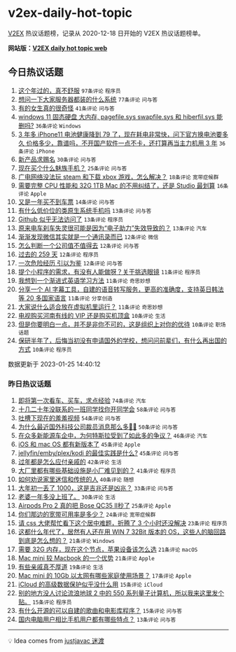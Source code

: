 # v2ex-daily-hot-topic

[V2EX](https://www.v2ex.com/) 热议话题榜，记录从 2020-12-18 日开始的 V2EX 热议话题榜单。

**网站版：[V2EX daily hot topic web](https://boojack.github.io/v2ex-daily-hot-topic-web/)**

## 今日热议话题

<!-- TODAY BEGIN -->

1. [这个年过的，真不舒服](https://www.v2ex.com/t/910529) `97条评论` `程序员`
1. [想问一下大家服务器都装的什么系统](https://www.v2ex.com/t/910554) `77条评论` `问与答`
1. [有的女生真的很奇怪](https://www.v2ex.com/t/910629) `41条评论` `问与答`
1. [windows 11 固态硬盘 大内存, pagefile.sys swapfile.sys 和 hiberfil.sys 能删吗?](https://www.v2ex.com/t/910542) `36条评论` `Windows`
1. [3 年多 iPhone11 电池健康降到 79 了，现在耗电非常快，问下官方换电池要多久 价格多少，靠谱吗，不开国产软件一点不卡，还打算再当主力机用 3 年](https://www.v2ex.com/t/910561) `36条评论` `iPhone`
1. [新产品求赐名](https://www.v2ex.com/t/910532) `30条评论` `问与答`
1. [现在买个什么魅族手机？](https://www.v2ex.com/t/910528) `25条评论` `问与答`
1. [广电网络没法玩 steam 和下载 xbox 游戏，怎么解决？](https://www.v2ex.com/t/910531) `18条评论` `宽带症候群`
1. [需要完整 CPU 性能和 32G 1TB Mac 的不用纠结了，还是 Studio 最划算](https://www.v2ex.com/t/910565) `16条评论` `Apple`
1. [又是一年买不到车票](https://www.v2ex.com/t/910602) `14条评论` `问与答`
1. [有什么低价位的类原生系统手机吗](https://www.v2ex.com/t/910619) `13条评论` `问与答`
1. [Github 似乎无法访问了](https://www.v2ex.com/t/910583) `13条评论` `程序员`
1. [原来电车刹车失灵很可能是因为“电子助力”失效导致的？](https://www.v2ex.com/t/910530) `13条评论` `汽车`
1. [渐渐发现微信其实就是一个通讯录而已](https://www.v2ex.com/t/910603) `12条评论` `微信`
1. [怎么判断一个公司值不值得去](https://www.v2ex.com/t/910597) `12条评论` `问与答`
1. [过去的 259 天](https://www.v2ex.com/t/910587) `12条评论` `程序员`
1. [一次危险经历 引以为鉴](https://www.v2ex.com/t/910581) `12条评论` `问与答`
1. [提个小程序的需求，有没有人能做呀？关于挑选眼镜](https://www.v2ex.com/t/910609) `11条评论` `程序员`
1. [我想到一个渐进式英语学习方法](https://www.v2ex.com/t/910576) `11条评论` `奇思妙想`
1. [分享一个 AI 字幕工具，自建的语音转写服务，更高的准确度，支持英日韩法等 20 多国家语言](https://www.v2ex.com/t/910552) `11条评论` `分享创造`
1. [大家说什么适合放在虚拟机里运行？](https://www.v2ex.com/t/910536) `11条评论` `奇思妙想`
1. [电视购买河南有线的 VIP 还是购买机顶盒](https://www.v2ex.com/t/910604) `10条评论` `生活`
1. [但是你要明白一点，并不是非你不可的，这是组织上对你的优待](https://www.v2ex.com/t/910582) `10条评论` `职场话题`
1. [保研半年了，后悔当初没有申请国外的学校，想问问前辈们，有什么再出国的方式](https://www.v2ex.com/t/910562) `10条评论` `程序员`

数据更新于 2023-01-25 14:40:12

<!-- TODAY END -->

### 昨日热议话题

<!-- YESTERDAY BEGIN -->

1. [即将第一次看车、买车，求点经验](https://www.v2ex.com/t/910425) `74条评论` `汽车`
1. [十几二十年没联系的一班同学找你开同学会](https://www.v2ex.com/t/910411) `58条评论` `问与答`
1. [吐槽下现在的羞羞视频](https://www.v2ex.com/t/910418) `54条评论` `问与答`
1. [为什么最近国外科技公司裁员消息那么多😶‍🌫️](https://www.v2ex.com/t/910414) `50条评论` `问与答`
1. [在众多新能源车企中，为何特斯拉受到了如此多的争议？](https://www.v2ex.com/t/910443) `46条评论` `汽车`
1. [iOS 和 mac OS 都有新版本了](https://www.v2ex.com/t/910409) `45条评论` `Apple`
1. [jellyfin/emby/plex/kodi 的最佳实践是什么?](https://www.v2ex.com/t/910440) `45条评论` `问与答`
1. [过年都是怎么应付亲戚的](https://www.v2ex.com/t/910415) `42条评论` `生活`
1. [大厂里都有哪些基础设施是小厂难见到的？](https://www.v2ex.com/t/910430) `41条评论` `程序员`
1. [如何劝说家里迷信和传统的人](https://www.v2ex.com/t/910469) `40条评论` `随想`
1. [大年初一丢了 1000，这是吉兆还是凶兆？](https://www.v2ex.com/t/910487) `33条评论` `问与答`
1. [老婆一年多没上班了。](https://www.v2ex.com/t/910475) `30条评论` `生活`
1. [Airpods Pro 2 真的把 Bose QC35 Ⅱ秒了](https://www.v2ex.com/t/910502) `25条评论` `Apple`
1. [你们那边的宽带可用率是多少？](https://www.v2ex.com/t/910493) `24条评论` `宽带症候群`
1. [请 css 大佬帮忙看下这个居中难题，折腾了 3 个小时还没解决](https://www.v2ex.com/t/910482) `23条评论` `程序员`
1. [这都什么年代了，居然有人还在用 WIN 7 32Bit 版本的 OS，这些人的脑回路到底是怎么想的？](https://www.v2ex.com/t/910471) `21条评论` `Windows`
1. [需要 32G 内存，现在这个节点，苹果设备该怎么选](https://www.v2ex.com/t/910434) `21条评论` `macOS`
1. [Mac mini 较 Macbook 的一个优势](https://www.v2ex.com/t/910421) `21条评论` `Apple`
1. [有些亲戚真不厚道](https://www.v2ex.com/t/910481) `19条评论` `生活`
1. [Mac mini 的 10Gb 以太网有哪些家庭使用场景？](https://www.v2ex.com/t/910449) `17条评论` `Apple`
1. [iCloud 的高级数据保护似乎没什么用](https://www.v2ex.com/t/910477) `15条评论` `iCloud`
1. [别的地方没人讨论流浪地球 2 中的 550 系列量子计算机，所以我来这里发个贴。](https://www.v2ex.com/t/910450) `15条评论` `程序员`
1. [有什么开源的可以自建的歌曲和电影库程序？](https://www.v2ex.com/t/910412) `15条评论` `问与答`
1. [国内电脑用户相比手机用户都有哪些特点？](https://www.v2ex.com/t/910420) `13条评论` `问与答`

<!-- YESTERDAY END -->

---

💡 Idea comes from [justjavac 迷渡](https://github.com/justjavac/)
